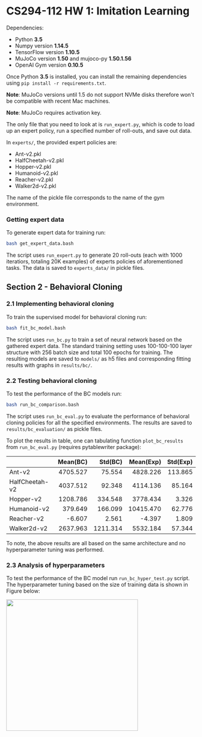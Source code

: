 # CS294-112 HW 1: Imitation Learning

Dependencies:
 * Python **3.5**
 * Numpy version **1.14.5**
 * TensorFlow version **1.10.5**
 * MuJoCo version **1.50** and mujoco-py **1.50.1.56**
 * OpenAI Gym version **0.10.5**

Once Python **3.5** is installed, you can install the remaining dependencies using `pip install -r requirements.txt`.

**Note**: MuJoCo versions until 1.5 do not support NVMe disks therefore won't be compatible with recent Mac machines.

**Note**: MuJoCo requires activation key.

The only file that you need to look at is `run_expert.py`, which is code to load up an expert policy, run a specified number of roll-outs, and save out data.

In `experts/`, the provided expert policies are:
* Ant-v2.pkl
* HalfCheetah-v2.pkl
* Hopper-v2.pkl
* Humanoid-v2.pkl
* Reacher-v2.pkl
* Walker2d-v2.pkl

The name of the pickle file corresponds to the name of the gym environment.


### Getting expert data
To generate expert data for training run:

```bash
bash get_expert_data.bash
```
The script uses `run_expert.py` to generate 20 roll-outs (each with 1000 iteratiors, totaling 20K examples) of experts policies of aforementioned tasks. The data is saved to `experts_data/` in pickle files.

## Section 2 - Behavioral Cloning
### 2.1 Implementing behavioral cloning
To train the supervised model for behavioral cloning run:

```bash
bash fit_bc_model.bash
```
The script uses `run_bc.py` to train a set of neural network based on the gathered expert data. The standard training setting uses 100-100-100 layer structure with 256 batch size and total 100 epochs for training. The resulting models are saved to `models/` as h5 files and corresponding fitting results with graphs in `results/bc/`.

### 2.2 Testing behavioral cloning
To test the performance of the BC models run:

```bash
bash run_bc_comparison.bash
```
The script uses `run_bc_eval.py` to evaluate the performance of behavioral cloning policies for all the specified environments. The results are saved to `results/bc_evaluation/` as pickle files.

To plot the results in table, one can tabulating function `plot_bc_results` from `run_bc_eval.py` (requires pytablewriter package):

|              |Mean(BC)|Std(BC) |Mean(Exp)|Std(Exp)|
|--------------|-------:|-------:|--------:|-------:|
|Ant-v2        |4705.527|  75.554| 4828.226| 113.865|
|HalfCheetah-v2|4037.512|  92.348| 4114.136|  85.164|
|Hopper-v2     |1208.786| 334.548| 3778.434|   3.326|
|Humanoid-v2   | 379.649| 166.099|10415.470|  62.776|
|Reacher-v2    |  -6.607|   2.561|   -4.397|   1.809|
|Walker2d-v2   |2637.963|1211.314| 5532.184|  57.344|

To note, the above results are all based on the same architecture and no hyperparameter tuning was performed.

### 2.3 Analysis of hyperparameters
To test the performance of the BC model run 
`run_bc_hyper_test.py` script. The hyperparameter tuning based on the size of training data is shown in Figure below:
<p float="center">
  <img src="./results/bc_hyperparameter/behavioral_cloning/Ant-v2.pdf" width="350"/>
</p>


